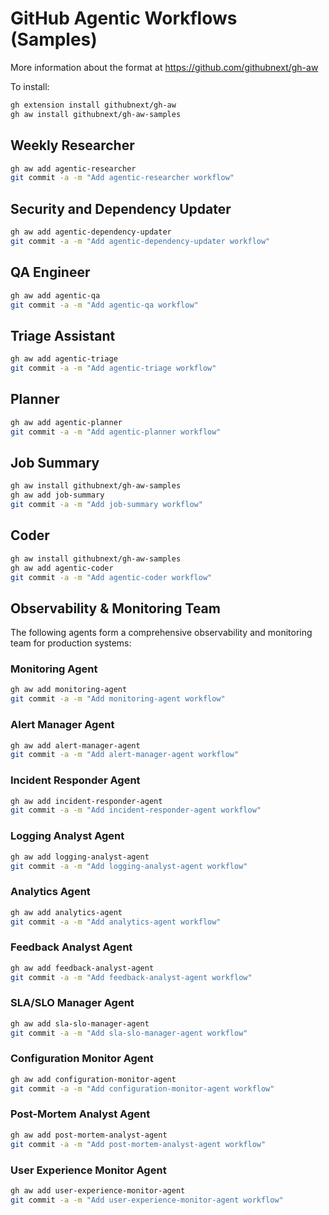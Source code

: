 # GitHub Agentic Workflows (Samples)

More information about the format at https://github.com/githubnext/gh-aw

To install:

```bash 
gh extension install githubnext/gh-aw
gh aw install githubnext/gh-aw-samples
```

## Weekly Researcher

```bash
gh aw add agentic-researcher
git commit -a -m "Add agentic-researcher workflow"
```

## Security and Dependency Updater

```bash
gh aw add agentic-dependency-updater
git commit -a -m "Add agentic-dependency-updater workflow"
```

## QA Engineer

```bash
gh aw add agentic-qa
git commit -a -m "Add agentic-qa workflow"
```

## Triage Assistant

```bash
gh aw add agentic-triage
git commit -a -m "Add agentic-triage workflow"
```

## Planner

```bash
gh aw add agentic-planner
git commit -a -m "Add agentic-planner workflow"
```

## Job Summary

```bash
gh aw install githubnext/gh-aw-samples
gh aw add job-summary
git commit -a -m "Add job-summary workflow"
```

## Coder

```bash
gh aw install githubnext/gh-aw-samples
gh aw add agentic-coder
git commit -a -m "Add agentic-coder workflow"
```

## Observability & Monitoring Team

The following agents form a comprehensive observability and monitoring team for production systems:

### Monitoring Agent

```bash
gh aw add monitoring-agent
git commit -a -m "Add monitoring-agent workflow"
```

### Alert Manager Agent

```bash
gh aw add alert-manager-agent
git commit -a -m "Add alert-manager-agent workflow"
```

### Incident Responder Agent

```bash
gh aw add incident-responder-agent
git commit -a -m "Add incident-responder-agent workflow"
```

### Logging Analyst Agent

```bash
gh aw add logging-analyst-agent
git commit -a -m "Add logging-analyst-agent workflow"
```

### Analytics Agent

```bash
gh aw add analytics-agent
git commit -a -m "Add analytics-agent workflow"
```

### Feedback Analyst Agent

```bash
gh aw add feedback-analyst-agent
git commit -a -m "Add feedback-analyst-agent workflow"
```

### SLA/SLO Manager Agent

```bash
gh aw add sla-slo-manager-agent
git commit -a -m "Add sla-slo-manager-agent workflow"
```

### Configuration Monitor Agent

```bash
gh aw add configuration-monitor-agent
git commit -a -m "Add configuration-monitor-agent workflow"
```

### Post-Mortem Analyst Agent

```bash
gh aw add post-mortem-analyst-agent
git commit -a -m "Add post-mortem-analyst-agent workflow"
```

### User Experience Monitor Agent

```bash
gh aw add user-experience-monitor-agent
git commit -a -m "Add user-experience-monitor-agent workflow"
```



